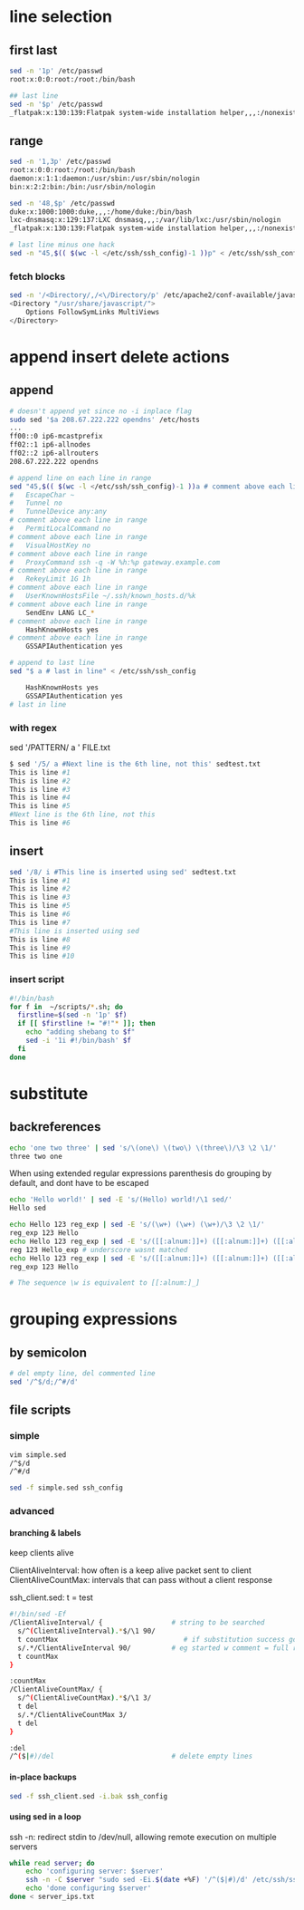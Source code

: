 # line selection 
## first last
```bash
sed -n '1p' /etc/passwd
root:x:0:0:root:/root:/bin/bash

## last line
sed -n '$p' /etc/passwd
_flatpak:x:130:139:Flatpak system-wide installation helper,,,:/nonexistent:/usr/sbin/nologin
```

## range

```bash
sed -n '1,3p' /etc/passwd
root:x:0:0:root:/root:/bin/bash
daemon:x:1:1:daemon:/usr/sbin:/usr/sbin/nologin
bin:x:2:2:bin:/bin:/usr/sbin/nologin

sed -n '48,$p' /etc/passwd
duke:x:1000:1000:duke,,,:/home/duke:/bin/bash
lxc-dnsmasq:x:129:137:LXC dnsmasq,,,:/var/lib/lxc:/usr/sbin/nologin
_flatpak:x:130:139:Flatpak system-wide installation helper,,,:/nonexistent:/usr/sbin/nologin

# last line minus one hack
sed -n "45,$(( $(wc -l </etc/ssh/ssh_config)-1 ))p" < /etc/ssh/ssh_config
```

### fetch blocks

```bash
sed -n '/<Directory/,/<\/Directory/p' /etc/apache2/conf-available/javascript-common.conf 
<Directory "/usr/share/javascript/">
    Options FollowSymLinks MultiViews
</Directory>
```

# append insert delete actions

## append
```bash
# doesn't append yet since no -i inplace flag
sudo sed '$a 208.67.222.222 opendns' /etc/hosts
...
ff00::0 ip6-mcastprefix
ff02::1 ip6-allnodes
ff02::2 ip6-allrouters
208.67.222.222 opendns

# append line on each line in range
sed "45,$(( $(wc -l </etc/ssh/ssh_config)-1 ))a # comment above each line in range" < /etc/ssh/ssh_config
#   EscapeChar ~
#   Tunnel no
#   TunnelDevice any:any
# comment above each line in range
#   PermitLocalCommand no
# comment above each line in range
#   VisualHostKey no
# comment above each line in range
#   ProxyCommand ssh -q -W %h:%p gateway.example.com
# comment above each line in range
#   RekeyLimit 1G 1h
# comment above each line in range
#   UserKnownHostsFile ~/.ssh/known_hosts.d/%k
# comment above each line in range
    SendEnv LANG LC_*
# comment above each line in range
    HashKnownHosts yes
# comment above each line in range
    GSSAPIAuthentication yes

# append to last line
sed "$ a # last in line" < /etc/ssh/ssh_config

    HashKnownHosts yes
    GSSAPIAuthentication yes
# last in line

```
### with regex

sed '/PATTERN/ a <LINE-TO-BE-ADDED>' FILE.txt

```bash
$ sed '/5/ a #Next line is the 6th line, not this' sedtest.txt
This is line #1
This is line #2
This is line #3
This is line #4
This is line #5
#Next line is the 6th line, not this
This is line #6
```

## insert

```bash
sed '/8/ i #This line is inserted using sed' sedtest.txt
This is line #1
This is line #2
This is line #3
This is line #5
This is line #6
This is line #7
#This line is inserted using sed
This is line #8
This is line #9
This is line #10
```

### insert script

```bash
#!/bin/bash
for f in  ~/scripts/*.sh; do
  firstline=$(sed -n '1p' $f)
  if [[ $firstline != "#!"* ]]; then
    echo "adding shebang to $f"
    sed -i '1i #!/bin/bash' $f
  fi
done
```

# substitute

## backreferences

```bash
echo 'one two three' | sed 's/\(one\) \(two\) \(three\)/\3 \2 \1/'
three two one
```

When using extended regular expressions parenthesis do grouping by default, and dont have to be escaped

```bash
echo 'Hello world!' | sed -E 's/(Hello) world!/\1 sed/'
Hello sed
```

```bash
echo Hello 123 reg_exp | sed -E 's/(\w+) (\w+) (\w+)/\3 \2 \1/'
reg_exp 123 Hello
echo Hello 123 reg_exp | sed -E 's/([[:alnum:]]+) ([[:alnum:]]+) ([[:alnum:]]+)/\3 \2 \1/'
reg 123 Hello_exp # underscore wasnt matched
echo Hello 123 reg_exp | sed -E 's/([[:alnum:]]+) ([[:alnum:]]+) ([[:alnum:]_]+)/\3 \2 \1/'
reg_exp 123 Hello

# The sequence \w is equivalent to [[:alnum:]_]
```
# grouping expressions

## by semicolon

```bash
# del empty line, del commented line
sed '/^$/d;/^#/d'
```

## file scripts

### simple

```bash
vim simple.sed
/^$/d
/^#/d

sed -f simple.sed ssh_config
```
### advanced

#### branching & labels

keep clients alive

ClientAliveInterval: how often is a keep alive packet sent to client
ClientAliveCountMax: intervals that can pass without a client response

ssh_client.sed:
t = test

```bash
#!/bin/sed -Ef
/ClientAliveInterval/ {                 # string to be searched
  s/^(ClientAliveInterval).*$/\1 90/
  t countMax                               # if substitution success goto label countMax
  s/.*/ClientAliveInterval 90/          # eg started w comment = full replacement
  t countMax
}

:countMax
/ClientAliveCountMax/ {
  s/^(ClientAliveCountMax).*$/\1 3/
  t del
  s/.*/ClientAliveCountMax 3/
  t del
}

:del
/^($|#)/del                             # delete empty lines
```
#### in-place backups

```bash
sed -f ssh_client.sed -i.bak ssh_config

```

#### using sed in a loop
ssh -n: redirect stdin to /dev/null, allowing remote execution on multiple servers

```bash
while read server; do
    echo 'configuring server: $server'
    ssh -n -C $server "sudo sed -Ei.$(date +%F) '/^($|#)/d' /etc/ssh/sshd_config"
    echo 'done configuring $server'
done < server_ips.txt
```